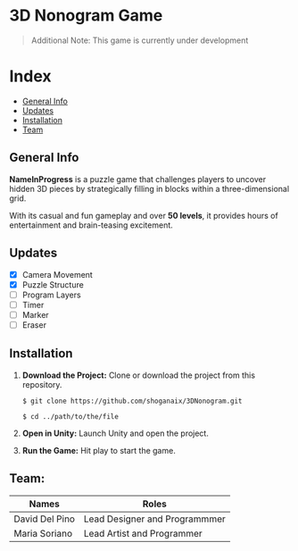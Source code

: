 # 3D Nonogram Game
> <p> Additional Note: This game is currently under development </p>

# Index
* [General Info](#general-info)
* [Updates](#updates)
* [Installation](#installation)
* [Team](#team)

## General Info

**NameInProgress** is a puzzle game that challenges players to uncover hidden 3D pieces by strategically filling in blocks within a three-dimensional grid.

With its casual and fun gameplay and over **50 levels**, it provides hours of entertainment and brain-teasing excitement.

## Updates
- [x] Camera Movement
- [x] Puzzle Structure
- [ ] Program Layers
- [ ] Timer
- [ ] Marker
- [ ] Eraser

## Installation

   1. **Download the Project:**
   Clone or download the project from this repository.
   
          $ git clone https://github.com/shoganaix/3DNonogram.git
   
          $ cd ../path/to/the/file

   2. **Open in Unity:**
   Launch Unity and open the project.

   3. **Run the Game:**
   Hit play to start the game.
   
## Team:
| Names           | Roles                         |
| --------------- | ----------------------------- |
| David Del Pino  | Lead Designer and Programmmer |
| Maria Soriano   | Lead Artist and Programmer    |
